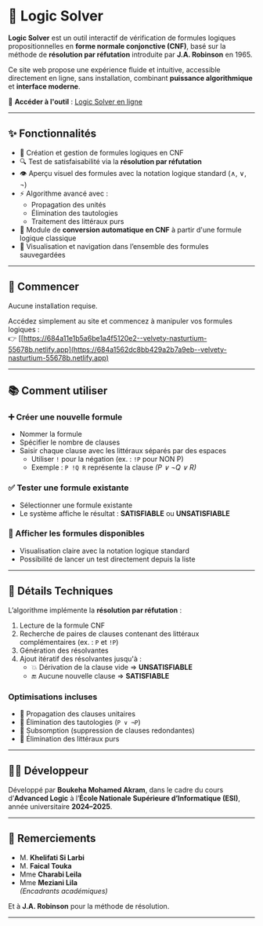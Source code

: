 # 📖 Logic Solver

**Logic Solver** est un outil interactif de vérification de formules logiques propositionnelles en **forme normale conjonctive (CNF)**, basé sur la méthode de **résolution par réfutation** introduite par **J.A. Robinson** en 1965.

Ce site web propose une expérience fluide et intuitive, accessible directement en ligne, sans installation, combinant **puissance algorithmique** et **interface moderne**.

🔗 **Accéder à l'outil** : [Logic Solver en ligne](https://684a1562dc8bb429a2b7a9eb--velvety-nasturtium-55678b.netlify.app)

---

## ✨ Fonctionnalités

- 📝 Création et gestion de formules logiques en CNF  
- 🔍 Test de satisfaisabilité via la **résolution par réfutation**
- 👁️ Aperçu visuel des formules avec la notation logique standard (∧, ∨, ¬)
- ⚡ Algorithme avancé avec :
  - Propagation des unités
  - Élimination des tautologies
  - Traitement des littéraux purs
- 🔄 Module de **conversion automatique en CNF** à partir d'une formule logique classique
- 📁 Visualisation et navigation dans l’ensemble des formules sauvegardées

---

## 🚀 Commencer

Aucune installation requise.

Accédez simplement au site et commencez à manipuler vos formules logiques :  
👉 [[https://684a11e1b5a6be1a4f5120e2--velvety-nasturtium-55678b.netlify.app](https://684a1562dc8bb429a2b7a9eb--velvety-nasturtium-55678b.netlify.app)

---

## 📚 Comment utiliser

### ➕ Créer une nouvelle formule

- Nommer la formule
- Spécifier le nombre de clauses
- Saisir chaque clause avec les littéraux séparés par des espaces  
  - Utiliser `!` pour la négation (ex. : `!P` pour NON P)  
  - Exemple : `P !Q R` représente la clause *(P ∨ ¬Q ∨ R)*

### ✅ Tester une formule existante

- Sélectionner une formule existante
- Le système affiche le résultat : **SATISFIABLE** ou **UNSATISFIABLE**

### 📂 Afficher les formules disponibles

- Visualisation claire avec la notation logique standard
- Possibilité de lancer un test directement depuis la liste

---

## 🧠 Détails Techniques

L’algorithme implémente la **résolution par réfutation** :

1. Lecture de la formule CNF
2. Recherche de paires de clauses contenant des littéraux complémentaires (ex. : `P` et `!P`)
3. Génération des résolvantes
4. Ajout itératif des résolvantes jusqu'à :
   - 💥 Dérivation de la clause vide ⇒ **UNSATISFIABLE**
   - 🔚 Aucune nouvelle clause ⇒ **SATISFIABLE**

### Optimisations incluses

- 🔹 Propagation des clauses unitaires
- 🔹 Élimination des tautologies (`P ∨ ¬P`)
- 🔹 Subsomption (suppression de clauses redondantes)
- 🔹 Élimination des littéraux purs

---

## 👨‍💻 Développeur

Développé par **Boukeha Mohamed Akram**, dans le cadre du cours d’**Advanced Logic** à l’**École Nationale Supérieure d’Informatique (ESI)**, année universitaire **2024–2025**.

---

## 🙏 Remerciements

- M. **Khelifati Si Larbi**
- M. **Faical Touka**
- Mme **Charabi Leila**
- Mme **Meziani Lila**  
*(Encadrants académiques)*

Et à **J.A. Robinson** pour la méthode de résolution.

---
